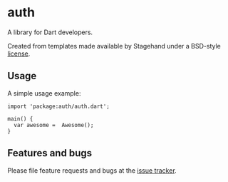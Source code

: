 # auth

A library for Dart developers.

Created from templates made available by Stagehand under a BSD-style
[license](https://github.com/dart-lang/stagehand/blob/master/LICENSE).

## Usage

A simple usage example:

    import 'package:auth/auth.dart';

    main() {
      var awesome =  Awesome();
    }

## Features and bugs

Please file feature requests and bugs at the [issue tracker][tracker].

[tracker]: http://example.com/issues/replaceme
